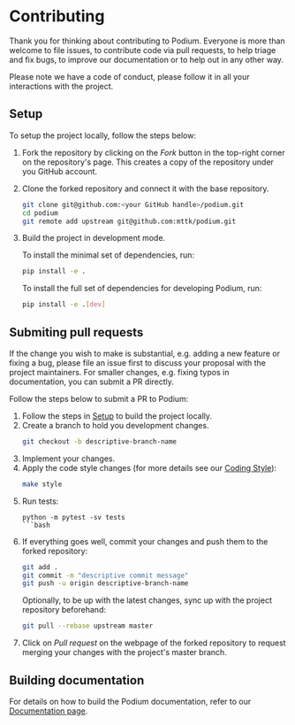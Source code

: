 # Contributing

Thank you for thinking about contributing to Podium. Everyone is more than welcome to file issues, to contribute code via pull requests, to help triage and fix bugs, to improve our documentation or to help out in any other way.

Please note we have a code of conduct, please follow it in all your interactions with the project.

## Setup

To setup the project locally, follow the steps below:

1. Fork the repository by clicking on the *Fork* button in the top-right corner on the repository's page. This creates a copy of the repository under you GitHub account.

2. Clone the forked repository and connect it with the base repository.
   ```bash
   git clone git@github.com:<your GitHub handle>/podium.git
   cd podium
   git remote add upstream git@github.com:mttk/podium.git
   ```

3. Build the project in development mode.

   To install the minimal set of dependencies, run:
   ```bash
   pip install -e .
   ```

   To install the full set of dependencies for developing Podium, run:
   ```bash
   pip install -e .[dev]
   ```

## Submiting pull requests

If the change you wish to make is substantial, e.g. adding a new feature or fixing a bug, please file an issue first to discuss your proposal with the project maintainers. For smaller changes, e.g. fixing typos in documentation, you can submit a PR directly.

Follow the steps below to submit a PR to Podium:

1. Follow the steps in [Setup](#setup) to build the project locally.
2. Create a branch to hold you development changes.
   ```bash
   git checkout -b descriptive-branch-name
   ```
3. Implement your changes.
4. Apply the code style changes (for more details see our [Coding Style](README.md#code-style-standards)):
   ```bash
   make style 
   ```
5. Run tests:
   ```
   python -m pytest -sv tests
   ```bash
6. If everything goes well, commit your changes and push them to the forked repository:
   ```bash
   git add .
   git commit -m "descriptive commit message"
   git push -u origin descriptive-branch-name
   ```
   Optionally, to be up with the latest changes, sync up with the project repository beforehand: 
   ```bash
   git pull --rebase upstream master
   ```
7. Click on *Pull request* on the webpage of the forked repository to request merging your changes with the project's master branch.

## Building documentation

For details on how to build the Podium documentation, refer to our [Documentation page](docs/README.md).

